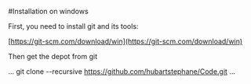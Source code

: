 #Installation on windows

First, you need to install git and its tools:

[https://git-scm.com/download/win](https://git-scm.com/download/win)

Then get the depot from git

...
git clone --recursive https://github.com/hubartstephane/Code.git
...

